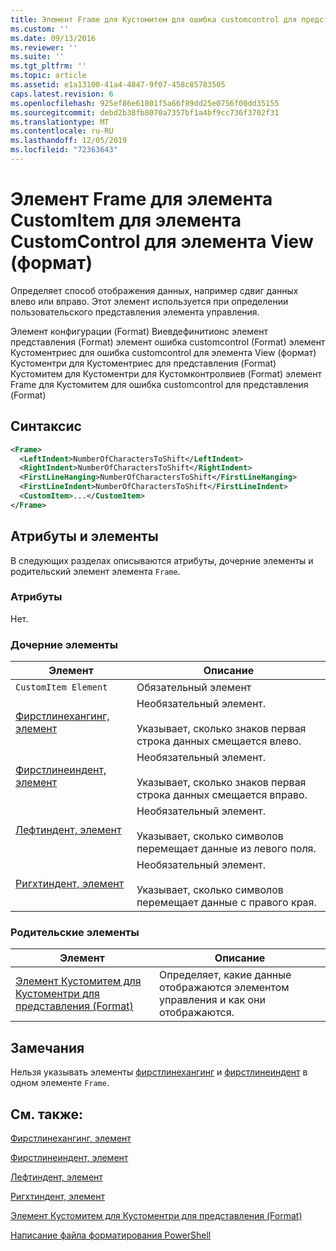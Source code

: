 ```yaml
---
title: Элемент Frame для Кустомитем для ошибка customcontrol для представления (формат) | Документация Майкрософт
ms.custom: ''
ms.date: 09/13/2016
ms.reviewer: ''
ms.suite: ''
ms.tgt_pltfrm: ''
ms.topic: article
ms.assetid: e1a13100-41a4-4847-9f07-458c85783505
caps.latest.revision: 6
ms.openlocfilehash: 925ef86e61801f5a66f89dd25e0756f00dd35155
ms.sourcegitcommit: debd2b38fb8070a7357bf1a4bf9cc736f3702f31
ms.translationtype: MT
ms.contentlocale: ru-RU
ms.lasthandoff: 12/05/2019
ms.locfileid: "72363643"
---
```

# <a name="frame-element-for-customitem-for-customcontrol-for-view-format"></a>Элемент Frame для элемента CustomItem для элемента CustomControl для элемента View (формат)

Определяет способ отображения данных, например сдвиг данных влево или вправо. Этот элемент используется при определении пользовательского представления элемента управления.

Элемент конфигурации (Format) Виевдефинитионс элемент представления (Format) элемент ошибка customcontrol (Format) элемент Кустоментриес для ошибка customcontrol для элемента View (формат) Кустоментри для Кустоментриес для представления (Format) Кустомитем для Кустоментри для Кустомконтролвиев (Format) элемент Frame для Кустомитем для ошибка customcontrol для представления (Format)

## <a name="syntax"></a>Синтаксис

```xml
<Frame>
  <LeftIndent>NumberOfCharactersToShift</LeftIndent>
  <RightIndent>NumberOfCharactersToShift</RightIndent>
  <FirstLineHanging>NumberOfCharactersToShift</FirstLineHanging>
  <FirstLineIndent>NumberOfCharactersToShift</FirstLineIndent>
  <CustomItem>...</CustomItem>
</Frame>
```

## <a name="attributes-and-elements"></a>Атрибуты и элементы

В следующих разделах описываются атрибуты, дочерние элементы и родительский элемент элемента `Frame`.

### <a name="attributes"></a>Атрибуты

Нет.

### <a name="child-elements"></a>Дочерние элементы

|Элемент|Описание|
|-------------|-----------------|
|`CustomItem Element`|Обязательный элемент|
|[Фирстлинехангинг, элемент](./firstlinehanging-element-for-frame-for-customcontrol-for-view-format.md)|Необязательный элемент.<br /><br /> Указывает, сколько знаков первая строка данных смещается влево.|
|[Фирстлинеиндент, элемент](./firstlineindent-element-for-frame-for-customcontrol-for-view-format.md)|Необязательный элемент.<br /><br /> Указывает, сколько знаков первая строка данных смещается вправо.|
|[Лефтиндент, элемент](./leftindent-element-for-frame-for-customcontrol-for-view-format.md)|Необязательный элемент.<br /><br /> Указывает, сколько символов перемещает данные из левого поля.|
|[Ригхтиндент, элемент](./rightindent-element-for-frame-for-customcontrol-for-view-format.md)|Необязательный элемент.<br /><br /> Указывает, сколько символов перемещает данные с правого края.|

### <a name="parent-elements"></a>Родительские элементы

|Элемент|Описание|
|-------------|-----------------|
|[Элемент Кустомитем для Кустоментри для представления (Format)](./customitem-element-for-customentry-for-customcontrol-for-view-format.md)|Определяет, какие данные отображаются элементом управления и как они отображаются.|

## <a name="remarks"></a>Замечания

Нельзя указывать элементы [фирстлинехангинг](./firstlinehanging-element-for-frame-for-customcontrol-for-view-format.md) и [фирстлинеиндент](./firstlineindent-element-for-frame-for-customcontrol-for-view-format.md) в одном элементе `Frame`.

## <a name="see-also"></a>См. также:

[Фирстлинехангинг, элемент](./firstlinehanging-element-for-frame-for-customcontrol-for-view-format.md)

[Фирстлинеиндент, элемент](./firstlineindent-element-for-frame-for-customcontrol-for-view-format.md)

[Лефтиндент, элемент](./leftindent-element-for-frame-for-customcontrol-for-view-format.md)

[Ригхтиндент, элемент](./rightindent-element-for-frame-for-customcontrol-for-view-format.md)

[Элемент Кустомитем для Кустоментри для представления (Format)](./customitem-element-for-customentry-for-customcontrol-for-view-format.md)

[Написание файла форматирования PowerShell](./writing-a-powershell-formatting-file.md)
